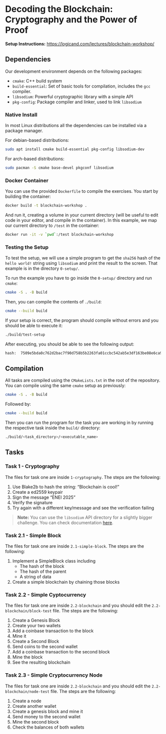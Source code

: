 # Decoding the Blockchain: Cryptography and the Power of Proof

**Setup Instructions:** https://logicand.com/lectures/blockchain-workshop/

## Dependencies

Our development environment depends on the following packages:

- `cmake`: C++ build system
- `build-essential`: Set of basic tools for compilation, includes the `gcc` compiler.
- `libsodium`: Powerful cryptographic library with a simple API
- `pkg-config`: Package compiler and linker, used to link `libsodium`

### Native Install

In most Linux distributions all the dependencies can be installed via a package manager.

For debian-based distributions:

```bash {linenos=false}
sudo apt install cmake build-essential pkg-config libsodium-dev
```

For arch-based distributions:

```bash {linenos=false}
sudo pacman -S cmake base-devel pkgconf libsodium
```

### Docker Container

You can use the provided `Dockerfile` to compile the exercises. You start 
by building the container:

```bash {linenos=false}
docker build -t blockchain-workshop .
```

And run it, creating a volume in your current directory (will be useful to edit code in your editor, and compile in the container). In this example, we map our current directory to `/test` in the container:


```sh {linenos=false}
docker run -it -v `pwd`:/test blockchain-workshop
```

### Testing the Setup 

To test the setup, we will use a simple program to get the `sha256` hash of 
the `hello world!` string using `libsodium` and print the result to the screen. That example is in the directory `0-setup/`.

To run the example you have to go inside the `0-setup/` directory and run `cmake`:

```bash {linenos=false}
cmake -S . -B build
```

Then, you can compile the contents of `./build`:

```bash {linenos=false}
cmake --build build
```

If your setup is correct, the program should compile without errors and you should be able to execute it:

```bash {linenos=false}
./build/test-setup
```

After executing, you should be able to see the following output:

```sh {linenos=false}
hash:  7509e5bda0c762d2bac7f90d758b5b2263fa01ccbc542ab5e3df163be08e6ca9
```

## Compilation

All tasks are compiled using the `CMakeLists.txt` in the root of the repository. You can compile using the same `cmake` setup as previously:


```bash {linenos=false}
cmake -S . -B build
```
Followed by:

```bash {linenos=false}
cmake --build build
```
Then you can run the program for the task you are working in by running
the respective task inside the `build/` directory:

```bash {linenos=false}
./build/<task_directory>/<executable_name>
```

## Tasks

### Task 1 - Cryptography

The files for task one are inside `1-cryptography`. The steps are the following:

1. Use Blake2b to hash the string: “Blockchain is cool!”
2. Create a ed2559 keypair
3. Sign the message “ENEI 2025”
4. Verify the signature
5. Try again with a different key/message and see the verification failing

> **Note:** You can use the `libsodium` API directory for a slightly bigger challenge. You can check documentation [here](https://libsodium.gitbook.io/doc).

### Task 2.1 - Simple Block 

The files for task one are inside `2.1-simple-block`. The steps are the following:

1. Implement a SimpleBlock class including
    - The hash of the block
    - The hash of the parent 
    - A string of data
2. Create a simple blockchain by chaining those blocks

### Task 2.2 - Simple Cyptocurrency

The files for task one are inside `2.2-blockchain` and you should edit the `2.2-blockchain/block-test` file. The steps are the following:

1. Create a Genesis Block
2. Create your two wallets
3. Add a coinbase transaction to the block
4. Mine it
5. Create a Second Block
6. Send coins to the second wallet
7. Add a coinbase transaction to the second block
8. Mine the block
9. See the resulting blockchain

### Task 2.3 - Simple Cryptocurrency Node

The files for task one are inside `2.2-blockchain` and you should edit the `2.2-blockchain/node-test` file. The steps are the following:

1. Create a node
2. Create another wallet
3. Create a genesis block and mine it
4. Send money to the second wallet
5. Mine the second block
6. Check the balances of both wallets


